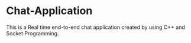 # Chat-Application
This is a Real time end-to-end chat application created by using C++ and Socket Programming.
